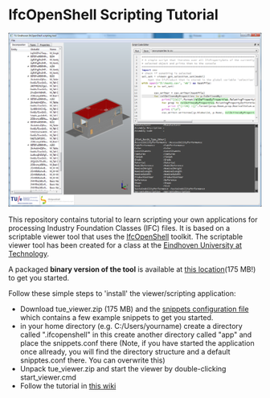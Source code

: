 # IfcOpenShell Scripting Tutorial 

![Viewer screenshot](img/tue_viewer_screen_shot.png)

This repository contains tutorial to learn scripting your own applications for processing Industry Foundation Classes (IFC) files. It is based on a scriptable viewer tool that uses the [IfcOpenShell](http://ifcopenshell.org) toolkit. The scriptable viewer tool has been created for a class at the [Eindhoven University at Technology](https://www.isbe.tue.nl). 

A packaged __binary version of the tool__ is available at [this location](https://www.isbe.tue.nl/people/jakob/files/tue_viewer.zip)(175 MB!) to get you started.

Follow these simple steps to 'install' the viewer/scripting application:

  - Download tue_viewer.zip (175 MB) and the [snippets configuration file](https://raw.githubusercontent.com/jakob-beetz/IfcOpenShellScriptingTutorial/master/src/snippets.conf) which contains a few example snippets to get you started.
  - in your home directory (e.g. C:/Users/yourname) create a directory called ".ifcopenshell" in this create another directory called "app" and place the snippets.conf there (Note, if you have started the application once allready, you will find the directory structure and a default snipptes.conf there. You can overwrite this)
  - Unpack tue_viewer.zip and start the viewer by double-clicking start_viewer.cmd
  - Follow the tutorial in [this wiki](https://github.com/jakob-beetz/IfcOpenShellScriptingTutorial/wiki/Home)
